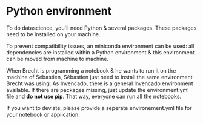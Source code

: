 # Python environment
To do datascience, you'll need Python & several packages. These packages need to be installed on your machine. 

To prevent compatibility issues, an miniconda environment can be used: all dependencies are installed within a Python environment & this environment can be moved from machine to machine.

When Brecht is programming a notebook & he wants to run it on the machine of Sébastien, Sébastien just need to install the same environment Brecht was using. As Invencado, there is a general Invencado environment available. If there are packages missing, just update the environment.yml file and **do not use pip**. That way, everyone can run all the notebooks. 

If you want to deviate, please provide a seperate environement.yml file for your notebook or application. 

